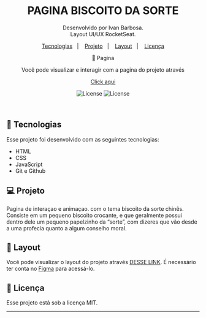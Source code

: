 <h1 align="center"> PAGINA BISCOITO DA SORTE </h1>

<p align="center">
Desenvolvido por Ivan Barbosa.<br>
Layout UI/UX RocketSeat.
</p>

<p align="center">
  <a href="#-tecnologias">Tecnologias</a>&nbsp;&nbsp;&nbsp;|&nbsp;&nbsp;&nbsp;
  <a href="#-projeto">Projeto</a>&nbsp;&nbsp;&nbsp;|&nbsp;&nbsp;&nbsp;
  <a href="#-layout">Layout</a>&nbsp;&nbsp;&nbsp;|&nbsp;&nbsp;&nbsp;
  <a href="#memo-licença">Licença</a>
</p>
<p align="center">
🔖 Pagina
</p>

<p align="center">
Você pode visualizar e interagir com a pagina do projeto através 
</p>

<p align="center">
<a href="https://ivanbs14.github.io/Focus_Timer/">Click aqui </a>
</p>

<p align="center">
  <img alt="License" src="./apresents/Captura de Tela 2022-12-26 às 15.11.55.png">
  
  <img alt="License" src="./apresents/Captura de Tela 2022-12-26 às 15.13.31.png">

</p>

<br>

## 🚀 Tecnologias

Esse projeto foi desenvolvido com as seguintes tecnologias:

- HTML
- CSS
- JavaScript
- Git e Github

## 💻 Projeto

Pagina de interaçao e animaçao. com o tema biscoito da sorte chinês. Consiste em um pequeno biscoito crocante, e que geralmente possui dentro dele um pequeno papelzinho da “sorte”, com dizeres que vão desde a uma profecia quanto a algum conselho moral.

## 🔖 Layout

Você pode visualizar o layout do projeto através [DESSE LINK](https://www.figma.com/file/siq4KFMgVS65XMpZC3l6jA/Biscoito-da-Sorte-(Community)?node-id=0%3A1&t=pbOhpvxQnMmhPO7p-0). É necessário ter conta no [Figma](https://figma.com) para acessá-lo.
<p align="center">
</p>

## :memo: Licença

Esse projeto está sob a licença MIT.

---
